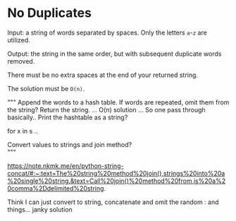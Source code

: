 # No Duplicates

Input: a string of words separated by spaces. Only the letters `a`-`z`
are utilized.

Output: the string in the same order, but with subsequent duplicate
words removed.

There must be no extra spaces at the end of your returned string.

The solution must be `O(n)`.

"""
Append the words to a hash table.  If words are repeated, omit them from the string?  Return the string.  ... O(n) solution ... So one pass through basically.. Print the hashtable as a string?  

for x in s .. 


Convert values to strings and join method?  
"""

https://note.nkmk.me/en/python-string-concat/#:~:text=The%20string%20method%20join(),strings%20into%20a%20single%20string.&text=Call%20join()%20method%20from,is%20a%20comma%2Ddelimited%20string.

Think I can just convert to string, concatenate and omit the random : and things... janky solution

